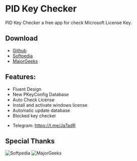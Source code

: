 # PID Key Checker

PID Key Checker a free app for check Microsoft License Key.

## Download

- [Github](https://github.com/Ja7ad/PIDChecker/releases)
- [Softpedia](https://www.softpedia.com/get/System/System-Info/PID-Key-Checker.shtml)
- [MajorGeeks](https://m.majorgeeks.com/files/details/pid_key_checker.html)

## Features:
- Fluent Design
- New PKeyConfig Database
- Auto Check License
- Install and activate windows license
- Automatic update database
- Blocked key checker

* Telegram: https://t.me/Ja7adR

## Special Thanks

![Softpedia](https://user-images.githubusercontent.com/56496801/147417136-1df9a27c-125e-4aff-8336-db41892ff7ea.png)
![MajorGeeks](https://user-images.githubusercontent.com/56496801/147417127-acdeae1b-9662-43d0-af31-907b56e64258.gif)

